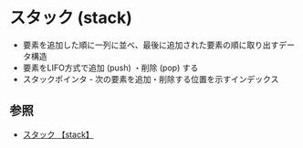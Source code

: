 # スタック (stack)
- 要素を追加した順に一列に並べ、最後に追加された要素の順に取り出すデータ構造
- 要素をLIFO方式で追加 (push) ・削除 (pop) する
- スタックポインタ - 次の要素を追加・削除する位置を示すインデックス

## 参照
- [スタック 【stack】](https://e-words.jp/w/%E3%82%B9%E3%82%BF%E3%83%83%E3%82%AF.html)
